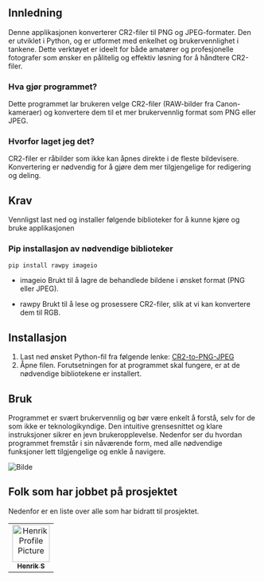 ## Innledning

Denne applikasjonen konverterer CR2-filer til PNG og JPEG-formater. Den er utviklet i Python, og er utformet med enkelhet og brukervennlighet i tankene. Dette verktøyet er ideelt for både amatører og profesjonelle fotografer som ønsker en pålitelig og effektiv løsning for å håndtere CR2-filer.

### Hva gjør programmet?
Dette programmet lar brukeren velge CR2-filer (RAW-bilder fra Canon-kameraer) og konvertere dem til et mer brukervennlig format som PNG eller JPEG.

### Hvorfor laget jeg det?
CR2-filer er råbilder som ikke kan åpnes direkte i de fleste bildevisere. Konvertering er nødvendig for å gjøre dem mer tilgjengelige for redigering og deling.

## Krav

Vennligst last ned og installer følgende biblioteker for å kunne kjøre og bruke applikasjonen

### Pip installasjon av nødvendige biblioteker
  ```sh
  pip install rawpy imageio
  ```

- imageio 
Brukt til å lagre de behandlede bildene i ønsket format (PNG eller JPEG).

- rawpy 
Brukt til å lese og prosessere CR2-filer, slik at vi kan konvertere dem til RGB.



  
## Installasjon



1. Last ned ønsket Python-fil fra følgende lenke: [CR2-to-PNG-JPEG](https://github.com/on200w/CR2-to-PNG-JPEG/tree/main/CR2%20to%20PNG%20or%20JPEG)
2. Åpne filen. Forutsetningen for at programmet skal fungere, er at de nødvendige bibliotekene er installert.
## Bruk

Programmet er svært brukervennlig og bør være enkelt å forstå, selv for de som ikke er teknologikyndige. Den intuitive grensesnittet og klare instruksjoner sikrer en jevn brukeropplevelse. Nedenfor ser du hvordan programmet fremstår i sin nåværende form, med alle nødvendige funksjoner lett tilgjengelige og enkle å navigere.

<img src="https://i.postimg.cc/Dz0NbHtS/Bilde-2025-01-21-110737407.png" alt="Bilde" width="" height="">

<h2 id="colab">Folk som har jobbet på prosjektet</h2>

<p>Nedenfor er en liste over alle som har bidratt til prosjektet.</p>
<table>
<tr>

<td align="center">
<a href="https://github.com/on200w">
<img src="https://avatars.githubusercontent.com/u/188188708?v=4" width="75px;" alt="Henrik Profile Picture"/><br>
<sub>
<b>Henrik S</b>
</sub>
</a>
</td>
